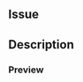 ## Issue

<!-- Please link to the relevant issue -->

## Description

<!-- Explains the goal of this PR -->

### Preview

<!-- Please add screenshot or other relevant information -->

